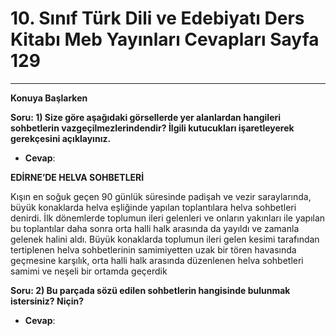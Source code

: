 # 10. Sınıf Türk Dili ve Edebiyatı Ders Kitabı Meb Yayınları Cevapları Sayfa 129

---

**Konuya Başlarken**

**Soru: 1) Size göre aşağıdaki görsellerde yer alanlardan hangileri sohbetlerin vazgeçilmezlerindendir? İlgili kutucukları işaretleyerek gerekçesini açıklayınız.**

-   **Cevap**:

**EDİRNE’DE HELVA SOHBETLERİ**

 Kışın en soğuk geçen 90 günlük süresinde padişah ve vezir saraylarında, büyük konaklarda helva eşliğinde yapılan toplantılara helva sohbetleri denirdi. İlk dönemlerde toplumun ileri gelenleri ve onların yakınları ile yapılan bu toplantılar daha sonra orta halli halk arasında da yayıldı ve zamanla gelenek halini aldı. Büyük konaklarda toplumun ileri gelen kesimi tarafından tertiplenen helva sohbetlerinin samimiyetten uzak bir tören havasında geçmesine karşılık, orta halli halk arasında düzenlenen helva sohbetleri samimi ve neşeli bir ortamda geçerdik

**Soru: 2) Bu parçada sözü edilen sohbetlerin hangisinde bulunmak istersiniz? Niçin?**

-   **Cevap**: